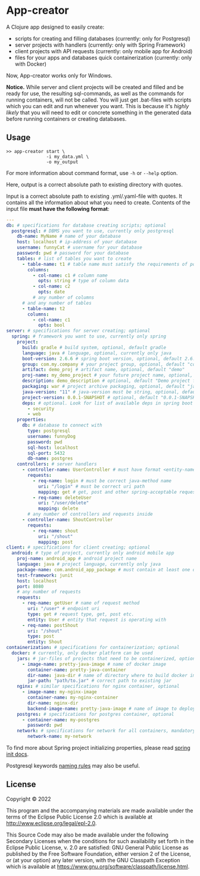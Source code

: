 # App-creator

A Clojure app designed to easily create:
- scripts for creating and filling databases (currently: only for Postgresql)
- server projects with handlers (currently: only with Spring Framework)
- client projects with API requests (currently: only mobile app for Android)
- files for your apps and databases quick containerization (currently: only with Docker)

Now, App-creator works only for Windows.

**Notice.** While server and client projects will be created and filled and be ready for use, 
the resulting sql-commands, as well as the commands for running containers, 
will not be called. You will just get .bat-files with scripts which you can edit and run
whenever you want. This is because it's *highly likely* that you will need to edit or 
concrete something in the generated data before running containers or creating databases.

## Usage

```
>> app-creator start \
               -i my_data.yml \
               -o my_output
```
For more information about command format, use `-h` or `--help` option.

Here, output is a correct absolute path to existing directory with quotes.

Input is a correct absolute path to existing .yml/.yaml-file with quotes. 
It contains all the information about what you need to create.
Contents of the input file **must have the following format**:

```yaml
--- 
db: # specifications for database creating scripts; optional  
  postgresql: # DBMS you want to use, currently only postgresql
    db-name: MyName # name of your database
    host: localhost # ip-address of your database
    username: funnyCat # username for your database
    password: pwd # password for your database
    tables: # list of tables you want to create
      - table-name: t1 # table name must satisfy the requirements of postgresql
        columns:
          - col-name: c1 # column name
            opts: string # type of column data
          - col-name: c2
            opts: date
          # any number of columns
      # and any number of tables
      - table-name: t2 
        columns: 
          - col-name: c1 
            opts: bool
server: # specifications for server creating; optional
  spring: # framework you want to use, currently only spring
    project:
      build: gradle # build system, optional, default gradle
      language: java # language, optional, currently only java
      boot-version: 2.6.6 # spring boot version, optional, default 2.6.2
      group: com.my.company # your project group, optional, default "com.example"
      artifact: demo_proj # artifact name, optional, default "demo"
      proj-name: my_demo_project # your future project name, optional, default "demo"
      description: demo_description # optional, default "Demo project for Spring Boot" 
      packaging: war # project archive packaging, optional, default "jar"
      java-version: "11" # java-version must be string, optional, default 11
      project-version: 0.0.1-SNAPSHOT # optional, default "0.0.1-SNAPSHOT"
      deps: # optional. Look for list of available deps in spring boot documentation
        - security
        - web
    properties: 
      db: # database to connect with 
        type: postgresql
        username: funnyDog
        password: pwd
        sql-host: localhost
        sql-port: 5432
        db-name: postgres
    controllers: # server handlers
      - controller-name: UserController # must have format <entity-name>Controller
        requests:
          - req-name: login # must be correct java-method name
            uri: "/login" # must be correct uri path
            mapping: get # get, post and other spring-acceptable request mappings
          - req-name: deleteUser
            uri: "/user/delete"
            mapping: delete
        # any number of controllers and requests inside
      - controller-name: ShoutController
        requests:
          - req-name: shout
            uri: "/shout"
            mapping: post
client: # specifications for client creating; optional
  android: # type of project, currently only android mobile app
    proj-name: android_app # android project name
    language: java # project language, currently only java
    package-name: com.android_app_package # must contain at least one dot
    test-framework: junit
    host: localhost
    port: 8080
    # any number of requests
    requests:
      - req-name: getUser # name of request method
        uri: "/user" # endpoint uri
        type: get # request type, get, post etc.
        entity: User # entity that request is operating with
      - req-name: postShout
        uri: "/shout"
        type: post
        entity: Shout
containerization: # specifications for containerization; optional
  docker: # currently, only docker platform can be used
    jars: # jar-files of projects that need to be containerized, optional
      - image-name: pretty-java-image # name of docker image
        container-name: pretty-java-container
        dir-name: java-dir # name of directory where to build docker image
        jar-path: "path/to.jar" # correct path to existing jar
    nginx: # similar specifications for nginx container, optional
      - image-name: my-nginx-image
        container-name: my-nginx-container
        dir-name: nginx-dir
        backend-image-name: pretty-java-image # name of image to deploy
    postgres: # specifications for postgres container, optional
      - container-name: my-postgres
        password: pwd
    network: # specifications for network for all containers, mandatory
        network-name: my-network
```
To find more about Spring project initializing properties, please 
read [spring init docs](https://docs.spring.io/spring-boot/docs/current/reference/html/cli.html#cli.using-the-cli.initialize-new-project).

Postgresql keywords [naming rules](https://www.postgresql.org/docs/7.0/syntax525.htm) may also be useful.

## License

Copyright © 2022

This program and the accompanying materials are made available under the
terms of the Eclipse Public License 2.0 which is available at
http://www.eclipse.org/legal/epl-2.0.

This Source Code may also be made available under the following Secondary
Licenses when the conditions for such availability set forth in the Eclipse
Public License, v. 2.0 are satisfied: GNU General Public License as published by
the Free Software Foundation, either version 2 of the License, or (at your
option) any later version, with the GNU Classpath Exception which is available
at https://www.gnu.org/software/classpath/license.html.
